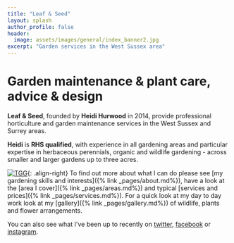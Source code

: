 ```yaml
---
title: "Leaf & Seed"
layout: splash
author_profile: false
header:
  image: assets/images/general/index_banner2.jpg
excerpt: "Garden services in the West Sussex area"
---
```

<!--![Leaf and Seed Logo](/assets/images/general/index_logo_med.png){: .align-left}-->

# Garden maintenance & plant care, advice & design
**Leaf & Seed**, founded by **Heidi Hurwood** in 2014, provide professional horticulture and garden maintenance services in the West Sussex and Surrey areas.

**Heidi** is **RHS qualified**, with experience in all gardening areas and particular expertise in herbaceous perennials, organic and wildlife gardening - across smaller and larger gardens up to three acres.

[![TGG](/assets/images/general/TGG.png)](http://thegardenersguild.co.uk){: .align-right}
To find out more about what I can do please see [my gardening skills and interests]({% link _pages/about.md%}), have a look at the [area I cover]({% link _pages/areas.md%}) and typical [services and prices]({% link _pages/services.md%}). For a quick look at my day to day work look at my [gallery]({% link _pages/gallery.md%}) of wildlife, plants and flower arrangements.

You can also see what I've been up to recently on [twitter](), [facebook](https://facebook.com/leafandseed/) or [instagram](https://instagram.com/leaf_and_seed).
